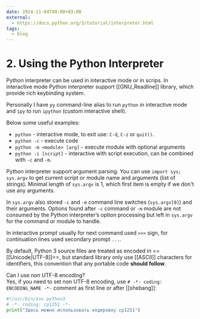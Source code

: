 ```yaml
---
date: 2024-11-04T00:00+03:00
external:
  - https://docs.python.org/3/tutorial/interpreter.html
tags:
  - blog
---
```


# 2. Using the Python Interpreter

Python interpreter can be used in interactive mode or in scrips. In interactive
mode Python interpreter support [[GNU_Readline]] library, which provide rich
keybinding system.

Personally I have `py` command-line alias to run `python` in interactive mode
and `ipy` to run `ipython` (custom interactive shell).

Below some useful examples:

- `python` - interactive mode, to exit use: `C-d`, `C-z` or `quit()`.
- `python -c` - execute code
- `python -m <module> [arg]` - execute module with optional arguments
- `python -i [script]` - interactive with script execution, can be combined with
`-c` and `-m`.

Python interpreter support argument parsing. You can use `import sys; sys.argv`
to get current script or module name and arguments (list of strings). Minimal
length of `sys.argv` is 1, which first item is empty if we don't use any
arguments.

In `sys.argv` also stored `-c` and `-m` command line switches (`sys.argv[0]`)
and their arguments. Options found after `-c` command or `-m` module are not
consumed by the Python interpreter’s option processing but left in `sys.argv`
for the command or module to handle.

In interactive prompt usually for next command used `>>>` sign, for continuation
lines used secondary prompt `...`.

By default, Python 3 source files are treated as encoded in
==[[Unicode|UTF-8]]==, but standard library only use [[ASCII]] characters for
identifiers, this convention that any portable code **should follow**.

Can I use non UTF-8 encoding?
<br class="f">
Yes, if you need to set non UTF-8 encoding, use `# -*- coding: ENCODING_NAME
-*-` comment as first line or after [[shebang]]:
```python
#!/usr/bin/env python3
# -*- coding: cp1251 -*-
print("Здесь можно использовать кодировку cp1251")
```
<!--SR:!2024-11-21,5,230-->
